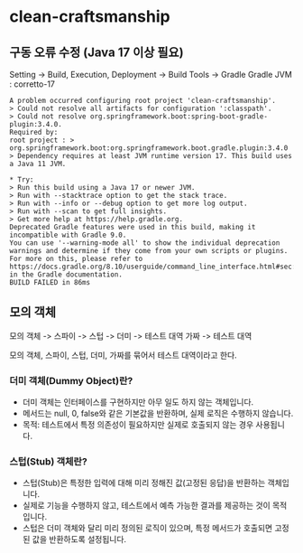 # clean-craftsmanship

## 구동 오류 수정 (Java 17 이상 필요)
Setting -> Build, Execution, Deployment -> Build Tools -> Gradle
Gradle JVM : corretto-17
```text
A problem occurred configuring root project 'clean-craftsmanship'.
> Could not resolve all artifacts for configuration ':classpath'.
> Could not resolve org.springframework.boot:spring-boot-gradle-plugin:3.4.0.
Required by:
root project : > org.springframework.boot:org.springframework.boot.gradle.plugin:3.4.0
> Dependency requires at least JVM runtime version 17. This build uses a Java 11 JVM.

* Try:
> Run this build using a Java 17 or newer JVM.
> Run with --stacktrace option to get the stack trace.
> Run with --info or --debug option to get more log output.
> Run with --scan to get full insights.
> Get more help at https://help.gradle.org.
Deprecated Gradle features were used in this build, making it incompatible with Gradle 9.0.
You can use '--warning-mode all' to show the individual deprecation warnings and determine if they come from your own scripts or plugins.
For more on this, please refer to https://docs.gradle.org/8.10/userguide/command_line_interface.html#sec:command_line_warnings in the Gradle documentation.
BUILD FAILED in 86ms
```

## 모의 객체
모의 객체 -> 스파이 -> 스텁 -> 더미 -> 테스트 대역
가짜 -> 테스트 대역

모의 객체, 스파이, 스텁, 더미, 가짜를 묶어서 테스트 대역이라고 한다.

### 더미 객체(Dummy Object)란?
- 더미 객체는 인터페이스를 구현하지만 아무 일도 하지 않는 객체입니다.
- 메서드는 null, 0, false와 같은 기본값을 반환하며, 실제 로직은 수행하지 않습니다.
- 목적: 테스트에서 특정 의존성이 필요하지만 실제로 호출되지 않는 경우 사용됩니다.

### 스텁(Stub) 객체란?
- 스텁(Stub)은 특정한 입력에 대해 미리 정해진 값(고정된 응답)을 반환하는 객체입니다.
- 실제로 기능을 수행하지 않고, 테스트에서 예측 가능한 결과를 제공하는 것이 목적입니다.
- 스텁은 더미 객체와 달리 미리 정의된 로직이 있으며, 특정 메서드가 호출되면 고정된 값을 반환하도록 설정됩니다.
